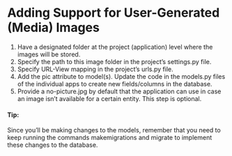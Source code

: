# Adding Support for User-Generated (Media) Images

1. Have a designated folder at the project (application) level where the images will be stored.
2. Specify the path to this image folder in the project’s settings.py file.
3. Specify URL-View mapping in the project’s urls.py file.
4. Add the pic attribute to model(s). Update the code in the models.py files of the individual apps to create new fields/columns in the database.
5. Provide a no-picture.jpg by default that the application can use in case an image isn’t available for a certain entity. This step is optional.

#### Tip:

Since you’ll be making changes to the models, remember that you need to keep running the commands makemigrations and migrate to implement these changes to the database.
